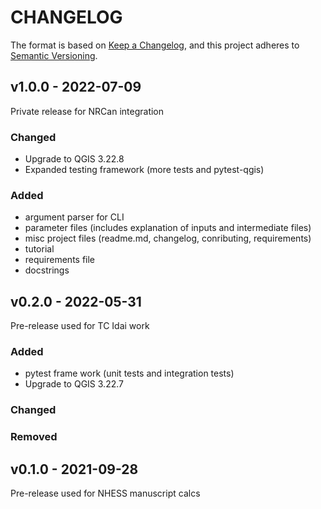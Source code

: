 # CHANGELOG

The format is based on [Keep a Changelog](https://keepachangelog.com/), and this project adheres to [Semantic Versioning](https://semver.org/).

<!--

Unreleased

## v1.0.0 - 2022

### Added
- pytest-qgis
- docstrings
- misc project files (changelog, conributing, requirements)
- upgrade to QGIS 3.22.8

### Changed

### Removed

-->
## v1.0.0 - 2022-07-09

Private release for NRCan integration

### Changed
- Upgrade to QGIS 3.22.8
- Expanded testing framework (more tests and pytest-qgis)

### Added
- argument parser for CLI
- parameter files (includes explanation of inputs and intermediate files)
- misc project files (readme.md, changelog, conributing, requirements)
- tutorial
- requirements file
- docstrings

## v0.2.0 - 2022-05-31

Pre-release used for TC Idai work

### Added

- pytest frame work (unit tests and integration tests)
- Upgrade to QGIS 3.22.7
### Changed

### Removed


## v0.1.0 - 2021-09-28

Pre-release  used for NHESS manuscript calcs 
 

